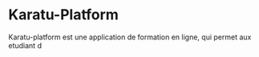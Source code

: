 # Karatu-Platform
Karatu-platform est une application de formation en ligne, qui permet aux etudiant d
